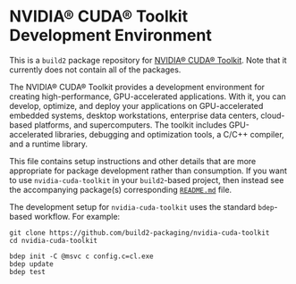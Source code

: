 # NVIDIA® CUDA® Toolkit Development Environment

This is a `build2` package repository for [NVIDIA® CUDA® Toolkit](https://developer.nvidia.com/cuda-toolkit).
Note that it currently does not contain all of the packages.

The NVIDIA® CUDA® Toolkit provides a development environment for creating
high-performance, GPU-accelerated applications. With it, you can develop,
optimize, and deploy your applications on GPU-accelerated embedded systems,
desktop workstations, enterprise data centers, cloud-based platforms, and
supercomputers. The toolkit includes GPU-accelerated libraries, debugging
and optimization tools, a C/C++ compiler, and a runtime library.

This file contains setup instructions and other details that are more
appropriate for package development rather than consumption. If you want to use
`nvidia-cuda-toolkit` in your `build2`-based project, then instead see the accompanying
package(s) corresponding [`README.md`](libcudart/README.md) file.

The development setup for `nvidia-cuda-toolkit` uses the standard `bdep`-based workflow.
For example:

```
git clone https://github.com/build2-packaging/nvidia-cuda-toolkit
cd nvidia-cuda-toolkit

bdep init -C @msvc c config.c=cl.exe
bdep update
bdep test
```
